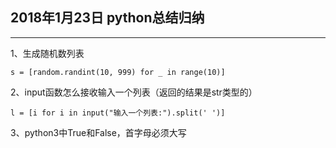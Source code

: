 ## 2018年1月23日 python总结归纳

---

1、生成随机数列表

```
s = [random.randint(10, 999) for _ in range(10)]
```
2、input函数怎么接收输入一个列表（返回的结果是str类型的）

```
l = [i for i in input("输入一个列表:").split(' ')]
```
3、python3中True和False，首字母必须大写